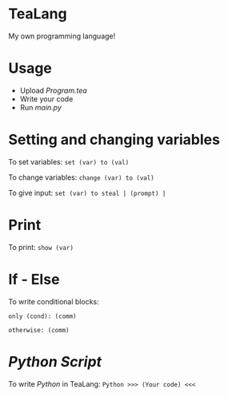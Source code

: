 # TeaLang
My own programming language!

# Usage
* Upload *Program.tea*
* Write your code
* Run *main.py*

# Setting and changing variables
To set variables:
`set (var) to (val)`

To change variables:
`change (var) to (val)`

To give input:
`set (var) to steal | (prompt) |`

# Print
To print:
`show (var)`

# If - Else
To write conditional blocks:

`only (cond): (comm)`

`otherwise: (comm)`

# *Python Script*
To write *Python* in TeaLang:
`Python >>>
(Your code)
<<<`
